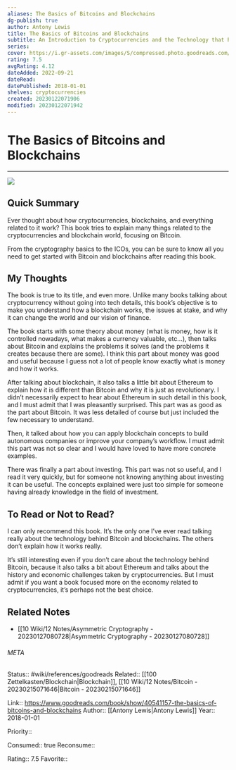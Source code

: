 ```yaml
---
aliases: The Basics of Bitcoins and Blockchains
dg-publish: true
author: Antony Lewis
title: The Basics of Bitcoins and Blockchains
subtitle: An Introduction to Cryptocurrencies and the Technology that Powers Them
series: 
cover: https://i.gr-assets.com/images/S/compressed.photo.goodreads.com/books/1529163443l/40541157._SY475_.jpg
rating: 7.5
avgRating: 4.12
dateAdded: 2022-09-21
dateRead: 
datePublished: 2018-01-01
shelves: cryptocurrencies
created: 20230122071906
modified: 20230122071942
---
```

# The Basics of Bitcoins and Blockchains
---
![](https://i.gr-assets.com/images/S/compressed.photo.goodreads.com/books/1529163443l/40541157._SY475_.jpg)

## Quick Summary

Ever thought about how cryptocurrencies, blockchains, and everything related to it work? This book tries to explain many things related to the cryptocurrencies and blockchain world, focusing on Bitcoin.

From the cryptography basics to the ICOs, you can be sure to know all you need to get started with Bitcoin and blockchains after reading this book.


## My Thoughts

The book is true to its title, and even more. Unlike many books talking about cryptocurrency without going into tech details, this book’s objective is to make you understand how a blockchain works, the issues at stake, and why it can change the world and our vision of finance.

The book starts with some theory about money (what is money, how is it controlled nowadays, what makes a currency valuable, etc…), then talks about Bitcoin and explains the problems it solves (and the problems it creates because there are some). I think this part about money was good and useful because I guess not a lot of people know exactly what is money and how it works.

After talking about blockchain, it also talks a little bit about Ethereum to explain how it is different than Bitcoin and why it is just as revolutionary. I didn’t necessarily expect to hear about Ethereum in such detail in this book, and I must admit that I was pleasantly surprised. This part was as good as the part about Bitcoin. It was less detailed of course but just included the few necessary to understand.

Then, it talked about how you can apply blockchain concepts to build autonomous companies or improve your company’s workflow. I must admit this part was not so clear and I would have loved to have more concrete examples.

There was finally a part about investing. This part was not so useful, and I read it very quickly, but for someone not knowing anything about investing it can be useful. The concepts explained were just too simple for someone having already knowledge in the field of investment.

## To Read or Not to Read?

I can only recommend this book. It’s the only one I’ve ever read talking really about the technology behind Bitcoin and blockchains. The others don’t explain how it works really.

It’s still interesting even if you don’t care about the technology behind Bitcoin, because it also talks a bit about Ethereum and talks about the history and economic challenges taken by cryptocurrencies. But I must admit if you want a book focused more on the economy related to cryptocurrencies, it’s perhaps not the best choice.

## Related Notes
- [[10 Wiki/12 Notes/Asymmetric Cryptography - 20230127080728\|Asymmetric Cryptography - 20230127080728]]




###### META
Status:: #wiki/references/goodreads
Related:: [[100 Zettelkasten/Blockchain\|Blockchain]], [[10 Wiki/12 Notes/Bitcoin - 20230215071646\|Bitcoin - 20230215071646]]

Link:: https://www.goodreads.com/book/show/40541157-the-basics-of-bitcoins-and-blockchains
Author:: [[Antony Lewis\|Antony Lewis]]
Year:: 2018-01-01

Priority:: 

Consumed:: true
Reconsume:: 

Rating:: 7.5
Favorite:: 

